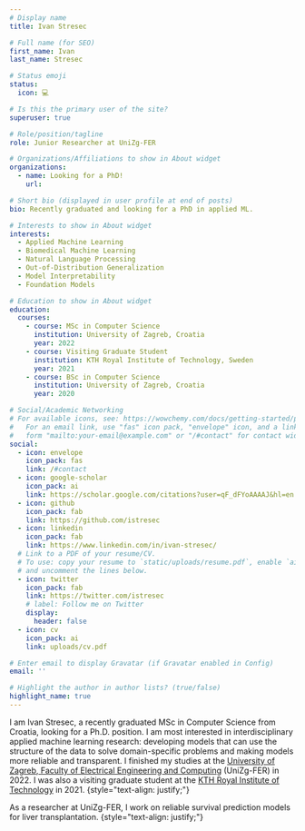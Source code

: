 ```yaml
---
# Display name
title: Ivan Stresec

# Full name (for SEO)
first_name: Ivan
last_name: Stresec

# Status emoji
status:
  icon: 💻

# Is this the primary user of the site?
superuser: true

# Role/position/tagline
role: Junior Researcher at UniZg-FER

# Organizations/Affiliations to show in About widget
organizations:
  - name: Looking for a PhD!
    url:

# Short bio (displayed in user profile at end of posts)
bio: Recently graduated and looking for a PhD in applied ML.

# Interests to show in About widget
interests:
  - Applied Machine Learning
  - Biomedical Machine Learning
  - Natural Language Processing
  - Out-of-Distribution Generalization
  - Model Interpretability
  - Foundation Models

# Education to show in About widget
education:
  courses:
    - course: MSc in Computer Science
      institution: University of Zagreb, Croatia
      year: 2022
    - course: Visiting Graduate Student
      institution: KTH Royal Institute of Technology, Sweden
      year: 2021
    - course: BSc in Computer Science
      institution: University of Zagreb, Croatia
      year: 2020

# Social/Academic Networking
# For available icons, see: https://wowchemy.com/docs/getting-started/page-builder/#icons
#   For an email link, use "fas" icon pack, "envelope" icon, and a link in the
#   form "mailto:your-email@example.com" or "/#contact" for contact widget.
social:
  - icon: envelope
    icon_pack: fas
    link: /#contact
  - icon: google-scholar
    icon_pack: ai
    link: https://scholar.google.com/citations?user=qF_dFYoAAAAJ&hl=en
  - icon: github
    icon_pack: fab
    link: https://github.com/istresec
  - icon: linkedin
    icon_pack: fab
    link: https://www.linkedin.com/in/ivan-stresec/
  # Link to a PDF of your resume/CV.
  # To use: copy your resume to `static/uploads/resume.pdf`, enable `ai` icons in `params.yaml`,
  # and uncomment the lines below.
  - icon: twitter
    icon_pack: fab
    link: https://twitter.com/istresec
    # label: Follow me on Twitter
    display:
      header: false
  - icon: cv
    icon_pack: ai
    link: uploads/cv.pdf

# Enter email to display Gravatar (if Gravatar enabled in Config)
email: ''

# Highlight the author in author lists? (true/false)
highlight_name: true
---
```


I am Ivan Stresec, a recently graduated MSc in Computer Science from Croatia, looking for a Ph.D. position. I am most interested in interdisciplinary applied machine learning research: developing models that can use the structure of the data to solve domain-specific problems and making models more reliable and transparent. I finished my studies at the [University of Zagreb, Faculty of Electrical Engineering and Computing](https://www.fer.unizg.hr/en) (UniZg-FER) in 2022. I was also a visiting graduate student at the [KTH Royal Institute of Technology](https://www.kth.se/en) in 2021.
{style="text-align: justify;"}

As a researcher at UniZg-FER, I work on reliable survival prediction models for liver transplantation.
{style="text-align: justify;"}